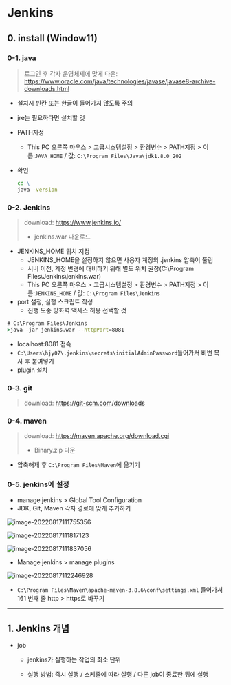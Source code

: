 # Jenkins

## 0. install (Window11)

### 0-1. java

> 로그인 후 각자 운영체제에 맞게 다운: https://www.oracle.com/java/technologies/javase/javase8-archive-downloads.html

* 설치시 빈칸 또는 한글이 들어가지 않도록 주의

* jre는 필요하다면 설치할 것

* PATH지정

  * This PC 오른쪽 마우스 > 고급시스템설정 > 환경변수 > PATH지정 > 이름:`JAVA_HOME` / 값: `C:\Program Files\Java\jdk1.8.0_202`

* 확인

  ```cmd
  cd \
  java -version
  ```



### 0-2. Jenkins

> download: https://www.jenkins.io/
>
> * jenkins.war 다운로드

* JENKINS_HOME 위치 지정
  * JENKINS_HOME을 설정하지 않으면 사용자 계정의 .jenkins 압축이 풀림
  * 서버 이전, 계정 변경에 대비하기 위해 별도 위치 권장(C:\Program Files\Jenkins\jenkins.war)
  * This PC 오른쪽 마우스 > 고급시스템설정 > 환경변수 > PATH지정 > 이름:`JENKINS_HOME` / 값: `C:\Program Files\Jenkins`
* port 설정, 실행 스크립트 작성
  * 진행 도중 방화벽 액세스 허용 선택할 것

```cmd
# C:\Program Files\Jenkins
>java -jar jenkins.war --httpPort=8081
```

* localhost:8081 접속
* `C:\Users\hjy07\.jenkins\secrets\initialAdminPassword`들어가서 비번 복사 후 붙여넣기
* plugin 설치



### 0-3. git

> download: https://git-scm.com/downloads



### 0-4. maven

> download: https://maven.apache.org/download.cgi
>
> * Binary.zip 다운

* 압축해제 후 `C:\Program Files\Maven`에 옮기기



### 0-5. jenkins에 설정

* manage jenkins > Global Tool Configuration
* JDK, Git, Maven 각자 경로에 맞게 추가하기

![image-20220817111755356](https://user-images.githubusercontent.com/106982737/185412989-3fd46221-5133-41a4-91dc-0d0771cd4039.png)

![image-20220817111817123](https://user-images.githubusercontent.com/106982737/185413916-593d050d-91d1-4da0-970a-070eec43efe7.png)

![image-20220817111837056](https://user-images.githubusercontent.com/106982737/185414048-3f298c85-3784-4b97-a0ab-a380a30aee15.png)

* Manage jenkins > manage plugins

![image-20220817112246928](https://user-images.githubusercontent.com/106982737/185414061-d104d321-5da1-4b85-8d3c-b007380346eb.png)

* `C:\Program Files\Maven\apache-maven-3.8.6\conf\settings.xml` 들어가서 161 번째 줄 http > https로 바꾸기

---

## 1. Jenkins 개념

* job

  * jenkins가 실행하는 작업의 최소 단위

  * 실행 방법: 즉시 실행 / 스케줄에 따라 실행 / 다른 job이 종료한 뒤에 실행


